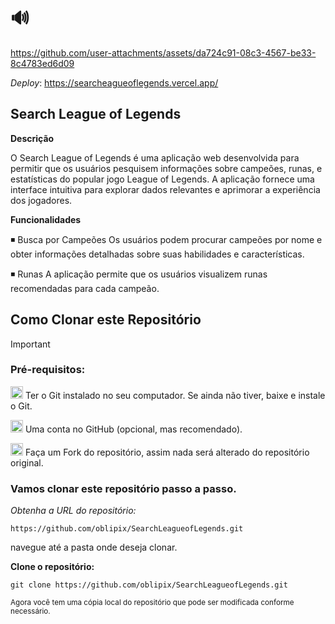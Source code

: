 # 🔊





https://github.com/user-attachments/assets/da724c91-08c3-4567-be33-8c4783ed6d09








   _Deploy_:
 https://searcheagueoflegends.vercel.app/


## Search League of Legends

**Descrição**

O Search League of Legends é uma aplicação web desenvolvida para permitir que os usuários pesquisem informações sobre campeões, runas, e estatísticas do popular 
jogo League of Legends. A aplicação fornece uma interface intuitiva para explorar dados relevantes e aprimorar a experiência dos jogadores.

**Funcionalidades**

◾ Busca por Campeões Os usuários podem procurar campeões por nome e obter informações detalhadas sobre suas habilidades e características.


◾ Runas A aplicação permite que os usuários visualizem runas recomendadas para cada campeão.










## Como Clonar este Repositório


> [!IMPORTANT]
> ### Pré-requisitos:
>  <img src="https://git-scm.com/images/logos/downloads/Git-Icon-1788C.png" alt="Git Logo" width="20"/> Ter o Git instalado no seu computador. Se ainda não tiver, baixe e instale o Git.
>
> 
>
>
><img src="https://github.githubassets.com/images/modules/logos_page/GitHub-Mark.png" alt="GitHub logo" width="20"/> Uma conta no GitHub (opcional, mas recomendado).
> 
>
>  <img src="https://img.icons8.com/ios/50/000000/code-fork.png" alt="Fork Icon" width="20"/>  Faça um Fork do repositório, assim nada será alterado do repositório original.
>
>
> 
>
>
>
>  ### Vamos clonar este repositório passo a passo. 
>
> 
>
>_Obtenha a URL do repositório:_
>
>` https://github.com/oblipix/SearchLeagueofLegends.git `
>
>
>
>
>navegue até a pasta onde deseja clonar.
>
>
>**Clone o repositório:**
>
>`git clone https://github.com/oblipix/SearchLeagueofLegends.git`
>
>
><sub> Agora você tem uma cópia local do repositório que pode ser modificada conforme necessário. </sub>
>





